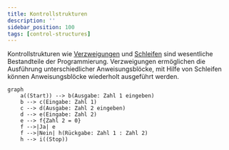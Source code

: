 ```yaml
---
title: Kontrollstrukturen
description: ''
sidebar_position: 100
tags: [control-structures]
---
```


Kontrollstrukturen wie [Verzweigungen](cases.md) und [Schleifen](loops.md) sind wesentliche Bestandteile der Programmierung. Verzweigungen ermöglichen die Ausführung unterschiedlicher Anweisungsblöcke, mit Hilfe von Schleifen können Anweisungsblöcke wiederholt 
ausgeführt werden.

```mermaid
graph
    a((Start)) --> b(Ausgabe: Zahl 1 eingeben)
    b --> c(Eingabe: Zahl 1)
    c --> d(Ausgabe: Zahl 2 eingeben)
    d --> e(Eingabe: Zahl 2)
    e --> f{Zahl 2 = 0}
    f -->|Ja| e
    f -->|Nein| h(Rückgabe: Zahl 1 : Zahl 2)
    h --> i((Stop))
```

